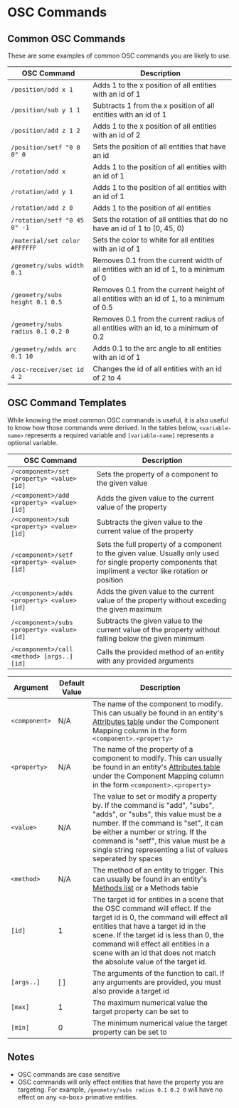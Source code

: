 # OSC Commands


## Common OSC Commands
These are some examples of common OSC commands you are likely to use.

| OSC Command | Description |
|--|--|
| `/position/add x 1` | Adds 1 to the x position of all entities with an id of 1  |
| `/position/sub y 1 1` | Subtracts 1 from the x position of all entities with an id of 1  |
| `/position/add z 1 2` | Adds 1 to the x position of all entities with an id of 2  |
| `/position/setf "0 0 0" 0` | Sets the position of all entities that have an id |
| `/rotation/add x` | Adds 1 to the position of all entities with an id of 1 |
| `/rotation/add y 1` | Adds 1 to the position of all entities with an id of 1 |
| `/rotation/add z 0` | Adds 1 to the position of all entities |
| `/rotation/setf "0 45 0" -1` | Sets the rotation of all entities that do no have an id of 1 to (0, 45, 0) |
| `/material/set color #FFFFFF` | Sets the color to white for all entities with an id of 1 |
| `/geometry/subs width 0.1` | Removes 0.1 from the current width of all entities with an id of 1, to a minimum of 0 |
| `/geometry/subs height 0.1 0.5` | Removes 0.1 from the current height of all entities with an id of 1, to a minimum of 0.5 |
| `/geometry/subs radius 0.1 0.2 0` | Removes 0.1 from the current radius of all entities with an id, to a minimum of 0.2 |
| `/geometry/adds arc 0.1 10` | Adds 0.1 to the arc angle to all entities with an id of 1 |
| `/osc-receiver/set id 4 2` | Changes the id of all entities with an id of 2 to 4 |

## OSC Command Templates
While knowing the most common OSC commands is useful, it is also useful to know how those commands were derived. In the tables below, `<variable-name>` represents a required variable and `[variable-name]` represents a optional variable.

| OSC Command | Description |
|--|--|
| `/<component>/set <property> <value> [id]` | Sets the property of a component to the given value |
| `/<component>/add <property> <value> [id]` | Adds the given value to the current value of the property |
| `/<component>/sub <property> <value> [id]` | Subtracts the given value to the current value of the property |
| `/<component>/setf <property> <value> [id]` | Sets the full property of a component to the given value. Usually only used for single property components that impliment a vector like rotation or position |
| `/<component>/adds <property> <value> [id]` | Adds the given value to the current value of the property without exceding the given maximum |
| `/<component>/subs <property> <value> [id]` | Subtracts the given value to the current value of the property without falling below the given minimum |
| `/<component>/call <method> [args..] [id]` | Calls the provided method of an entity with any provided arguments |

| Argument | Default Value | Description |
|--|--|--|
| `<component>` | N/A | The name of the component to modify. This can usually be found in an entity's [Attributes table](https://aframe.io/docs/1.2.0/primitives/a-sphere.html#attributes) under the Component Mapping column in the form `<component>.<property>` |
| `<property>` | N/A | The name of the property of a component to modify. This can usually be found in an entity's [Attributes table](https://aframe.io/docs/1.2.0/primitives/a-sphere.html#attributes) under the Component Mapping column in the form `<component>.<property>` |
| `<value>` | N/A | The value to set or modify a property by. If the command is "add", "subs", "adds", or "subs", this value must be a number. If the command is "set", it can be either a number or string. If the command is "setf", this value must be a single string representing a list of values seperated by spaces |
| `<method>` | N/A | The method of an entity to trigger. This can usually be found in an entity's [Methods list](https://aframe.io/docs/1.2.0/core/entity.html#methods) or a Methods table |
| `[id]` | 1 | The target id for entities in a scene that the OSC command will effect. If the target id is 0, the command will effect all entities that have a target id in the scene. If the target id is less than 0, the command will effect all entities in a scene with an id that does not match the absolute value of the target id. |
| `[args..]` | [ ] | The arguments of the function to call. If any arguments are provided, you must also provide a target id |
| `[max]` | 1 | The maximum numerical value the target property can be set to |
| `[min]` | 0 | The minimum numerical value the target property can be set to |

## Notes

* OSC commands are case sensitive
* OSC commands will only effect entities that have the property you are targeting. For example, `/geometry/subs radius 0.1 0.2 0` will have no effect on any <a-box\> primative entities.
